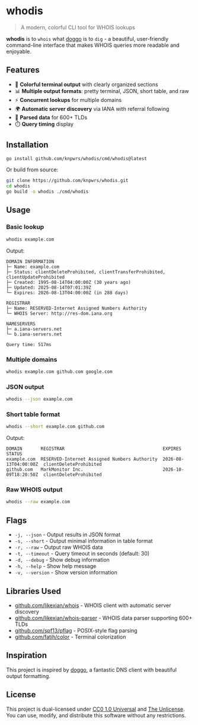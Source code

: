 # whodis

> A modern, colorful CLI tool for WHOIS lookups

**whodis** is to `whois` what [doggo](https://github.com/mr-karan/doggo) is to `dig` - a beautiful, user-friendly command-line interface that makes WHOIS queries more readable and enjoyable.

## Features

- 🎨 **Colorful terminal output** with clearly organized sections
- 📊 **Multiple output formats**: pretty terminal, JSON, short table, and raw
- ⚡ **Concurrent lookups** for multiple domains
- 🌍 **Automatic server discovery** via IANA with referral following
- 📝 **Parsed data** for 600+ TLDs
- ⏱️ **Query timing** display

## Installation

```bash
go install github.com/knpwrs/whodis/cmd/whodis@latest
```

Or build from source:

```bash
git clone https://github.com/knpwrs/whodis.git
cd whodis
go build -o whodis ./cmd/whodis
```

## Usage

### Basic lookup

```bash
whodis example.com
```

Output:

```
DOMAIN INFORMATION
├─ Name: example.com
├─ Status: clientDeleteProhibited, clientTransferProhibited, clientUpdateProhibited
├─ Created: 1995-08-14T04:00:00Z (30 years ago)
├─ Updated: 2025-08-14T07:01:39Z
└─ Expires: 2026-08-13T04:00:00Z (in 288 days)

REGISTRAR
├─ Name: RESERVED-Internet Assigned Numbers Authority
└─ WHOIS Server: http://res-dom.iana.org

NAMESERVERS
├─ a.iana-servers.net
└─ b.iana-servers.net

Query time: 517ms
```

### Multiple domains

```bash
whodis example.com github.com google.com
```

### JSON output

```bash
whodis --json example.com
```

### Short table format

```bash
whodis --short example.com github.com
```

Output:

```
DOMAIN       REGISTRAR                                     EXPIRES               STATUS
example.com  RESERVED-Internet Assigned Numbers Authority  2026-08-13T04:00:00Z  clientDeleteProhibited
github.com   MarkMonitor Inc.                              2026-10-09T18:20:50Z  clientDeleteProhibited
```

### Raw WHOIS output

```bash
whodis --raw example.com
```

## Flags

- `-j, --json` - Output results in JSON format
- `-s, --short` - Output minimal information in table format
- `-r, --raw` - Output raw WHOIS data
- `-t, --timeout` - Query timeout in seconds (default: 30)
- `-d, --debug` - Show debug information
- `-h, --help` - Show help message
- `-v, --version` - Show version information

## Libraries Used

- [github.com/likexian/whois](https://github.com/likexian/whois) - WHOIS client with automatic server discovery
- [github.com/likexian/whois-parser](https://github.com/likexian/whois-parser) - WHOIS data parser supporting 600+ TLDs
- [github.com/spf13/pflag](https://github.com/spf13/pflag) - POSIX-style flag parsing
- [github.com/fatih/color](https://github.com/fatih/color) - Terminal colorization

## Inspiration

This project is inspired by [doggo](https://github.com/mr-karan/doggo), a fantastic DNS client with beautiful output formatting.

## License

This project is dual-licensed under [CC0 1.0 Universal](LICENSE) and [The Unlicense](UNLICENSE). You can use, modify, and distribute this software without any restrictions.
